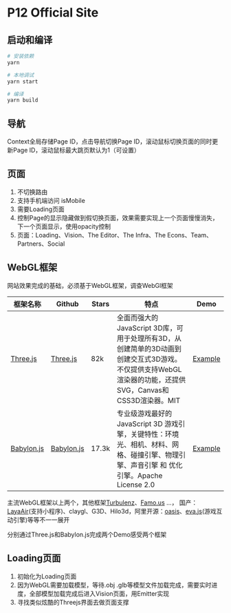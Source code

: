 # P12 Official Site

## 启动和编译

```bash
# 安装依赖
yarn

# 本地调试
yarn start

# 编译
yarn build
```

## 导航

Context全局存储Page ID，点击导航切换Page ID，滚动鼠标切换页面的同时更新Page ID，滚动鼠标最大跳页默认为1（可设置）

## 页面

1. 不切换路由
2. 支持手机端访问 isMobile
3. 需要Loading页面
4. 控制Page的显示隐藏做到假切换页面，效果需要实现上一个页面慢慢消失，下一个页面显示，使用opacity控制
5. 页面：Loading、Vision、The Editor、The Infra、The Econs、Team、Partners、Social

## WebGL框架

网站效果完成的基础，必须基于WebGL框架，调查WebGl框架

| 框架名称                                 | Github                                                | Stars | 特点                                                         | Demo                                                         |
| ---------------------------------------- | ----------------------------------------------------- | ----- | ------------------------------------------------------------ | ------------------------------------------------------------ |
| [Three.js](https://threejs.org/)         | [Three.js](https://github.com/mrdoob/three.js)        | 82k   | 全面而强大的JavaScript 3D库，可用于处理所有3D，从创建简单的3D动画到创建交互式3D游戏。不仅提供支持WebGL渲染器的功能，还提供SVG，Canvas和CSS3D渲染器。MIT | [Example](https://threejs.org/examples/#webgl_animation_keyframes) |
| [Babylon.js](https://www.babylonjs.com/) | [Babylon.js](https://github.com/BabylonJS/Babylon.js) | 17.3k | 专业级游戏最好的JavaScript 3D 游戏引擎，关键特性：环境光、相机、材料、网格、碰撞引擎、物理引擎、声音引擎 和 优化引擎。Apache License 2.0 | [Example](https://www.babylonjs.com/community/)              |

主流WebGL框架以上两个，其他框架[Turbulenz](http://biz.turbulenz.com/developers)、[Famo.us](http://famo.us/) ...， 国产：[LayaAir](https://github.com/layabox/LayaAir)(支持小程序)、claygl、G3D、Hilo3d，阿里开源：[oasis](https://oasisengine.cn/)、[eva.js](https://github.com/eva-engine/eva.js)(游戏互动引擎)等等不一一展开

分别通过Three.js和Babylon.js完成两个Demo感受两个框架

## Loading页面

1. 初始化为Loading页面
2. 因为WebGL需要加载模型，等待.obj .glb等模型文件加载完成，需要实时进度，全部模型加载完成后进入Vision页面，用Emitter实现
3. 寻找类似炫酷的Threejs界面去做页面支撑

